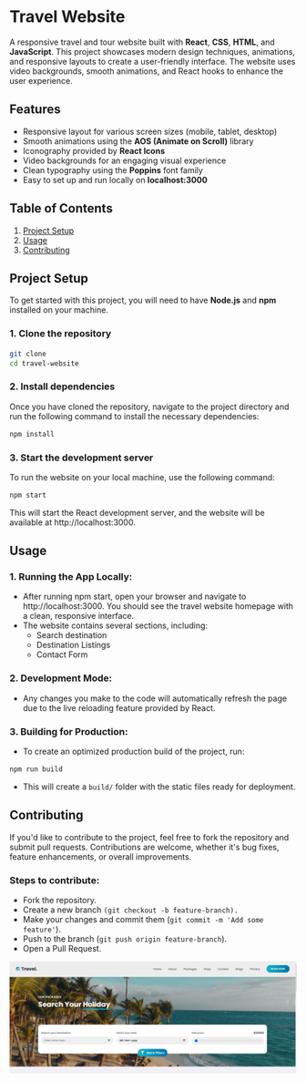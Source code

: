 
# Travel Website  
A responsive travel and tour website built with **React**, **CSS**, **HTML**, and **JavaScript**. This project showcases modern design techniques, animations, and responsive layouts to create a user-friendly interface. The website uses video backgrounds, smooth animations, and React hooks to enhance the user experience.

## Features

- Responsive layout for various screen sizes (mobile, tablet, desktop)
- Smooth animations using the **AOS (Animate on Scroll)** library
- Iconography provided by **React Icons**
- Video backgrounds for an engaging visual experience
- Clean typography using the **Poppins** font family
- Easy to set up and run locally on **localhost:3000**

## Table of Contents

1. [Project Setup](#project-setup)
2. [Usage](#usage)
3. [Contributing](#contributing)

## Project Setup

To get started with this project, you will need to have **Node.js** and **npm** installed on your machine.
### 1. Clone the repository

```bash
git clone
cd travel-website
```

### 2. Install dependencies
Once you have cloned the repository, navigate to the project directory and run the following command to install the necessary dependencies:
```bash
npm install
```

### 3. Start the development server
To run the website on your local machine, use the following command:
```bash
npm start
```

This will start the React development server, and the website will be available at http://localhost:3000.

## Usage
### 1. Running the App Locally:
 
* After running npm start, open your browser and navigate to http://localhost:3000. You should see the travel website homepage with a clean, responsive interface.
* The website contains several sections, including:
	* Search destination
	* Destination Listings
	* Contact Form
### 2. Development Mode:

* Any changes you make to the code will automatically refresh the page due to the live reloading feature provided by React.

### 3. Building for Production:

* To create an optimized production build of the project, run:
``` bash
npm run build
```
* This will create a ```build/``` folder with the static files ready for deployment.

## Contributing
If you'd like to contribute to the project, feel free to fork the repository and submit pull requests. Contributions are welcome, whether it's bug fixes, feature enhancements, or overall improvements.
### Steps to contribute:
 - Fork the repository.
- Create a new branch ```(git checkout -b feature-branch).```
- Make your changes and commit them (```git commit -m 'Add some feature'```).
- Push to the branch (```git push origin feature-branch```).
- Open a Pull Request.

![alt text](/Screenshot.JPG)
